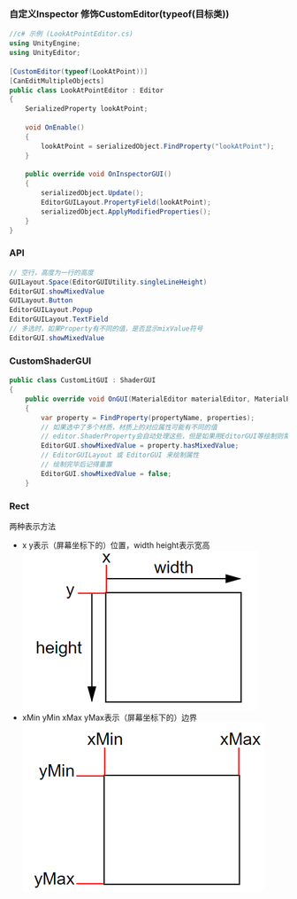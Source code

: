 ### 自定义Inspector   修饰CustomEditor(typeof(目标类))
``` csharp
//c# 示例 (LookAtPointEditor.cs)
using UnityEngine;
using UnityEditor;

[CustomEditor(typeof(LookAtPoint))]
[CanEditMultipleObjects]
public class LookAtPointEditor : Editor 
{
    SerializedProperty lookAtPoint;
    
    void OnEnable()
    {
        lookAtPoint = serializedObject.FindProperty("lookAtPoint");
    }

    public override void OnInspectorGUI()
    {
        serializedObject.Update();
        EditorGUILayout.PropertyField(lookAtPoint);
        serializedObject.ApplyModifiedProperties();
    }
}
```

### API
```csharp
// 空行，高度为一行的高度
GUILayout.Space(EditorGUIUtility.singleLineHeight)
EditorGUI.showMixedValue
GUILayout.Button
EditorGUILayout.Popup
EditorGUILayout.TextField
// 多选时，如果Property有不同的值，是否显示mixValue符号
EditorGUI.showMixedValue
```

### CustomShaderGUI

```csharp
public class CustomLitGUI : ShaderGUI
{
    public override void OnGUI(MaterialEditor materialEditor, MaterialProperty[] properties)
    {
        var property = FindProperty(propertyName, properties);
        // 如果选中了多个材质，材质上的对应属性可能有不同的值
        // editor.ShaderProperty会自动处理这些，但是如果用EditorGUI等绘制则需要手动处理
        EditorGUI.showMixedValue = property.hasMixedValue;
        // EditorGUILayout 或 EditorGUI 来绘制属性
        // 绘制完毕后记得重置
        EditorGUI.showMixedValue = false;
    }
```



### Rect

两种表示方法

-   x y表示（屏幕坐标下的）位置，width height表示宽高
    ![image-20200910160644934](assets/image-20200910160644934.png)
-   xMin yMin xMax yMax表示（屏幕坐标下的）边界
    ![image-20200910160741851](assets/image-20200910160741851.png)